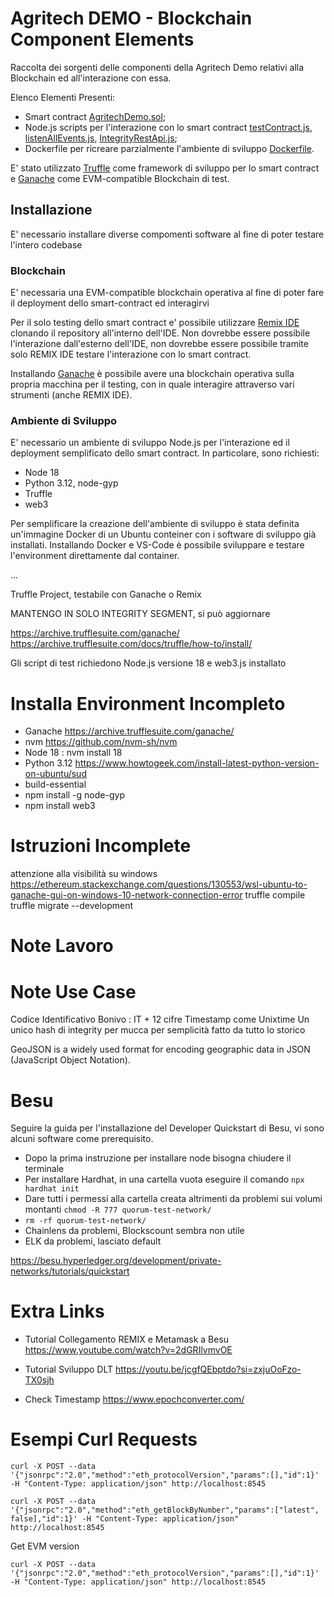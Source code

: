 # Agritech DEMO - Blockchain Component Elements

Raccolta dei sorgenti delle componenti della Agritech Demo relativi alla Blockchain ed all'interazione con essa.

Elenco Elementi Presenti:
- Smart contract [AgritechDemo.sol](/contracts/AgritechDemo.sol);
- Node.js scripts per l'interazione con lo smart contract [testContract.js](/scripts/testContract.js), [listenAllEvents.js](/scripts/listenAllEvents.js.md), [IntegrityRestApi.js](/scripts/IntegrityRestApi.js);
- Dockerfile per ricreare parzialmente l'ambiente di sviluppo [Dockerfile](/Dockerfile).

E' stato utilizzato [Truffle](https://archive.trufflesuite.com/) come framework di sviluppo per lo smart contract e [Ganache](https://archive.trufflesuite.com/ganache/) come EVM-compatible Blockchain di test.

## Installazione

E' necessario installare diverse compomenti software al fine di poter testare l'intero codebase

### Blockchain
E' necessaria una EVM-compatible blockchain operativa al fine di poter fare il deployment dello smart-contract ed interagirvi

Per il solo testing dello smart contract e' possibile utilizzare [Remix IDE](https://remix.ethereum.org/) clonando il repository all'interno dell'IDE. Non dovrebbe essere possibile l'interazione dall'esterno dell'IDE, non dovrebbe essere possibile tramite solo REMIX IDE testare l'interazione con lo smart contract.

Installando [Ganache](https://archive.trufflesuite.com/ganache/) è possibile avere una blockchain operativa sulla propria macchina per il testing, con in quale interagire attraverso vari strumenti (anche REMIX IDE).

### Ambiente di Sviluppo

E' necessario un ambiente di sviluppo Node.js per l'interazione ed il deployment semplificato dello smart contract.
In particolare, sono richiesti:
- Node 18
- Python 3.12, node-gyp
- Truffle
- web3

Per semplificare la creazione dell'ambiente di sviluppo è stata definita un'immagine Docker di un Ubuntu conteiner con i software di sviluppo già installati. Installando Docker e VS-Code è possibile sviluppare e testare l'environment direttamente dal container.

...

Truffle Project, testabile con Ganache o Remix

MANTENGO IN SOLO INTEGRITY SEGMENT, si può aggiornare

https://archive.trufflesuite.com/ganache/
https://archive.trufflesuite.com/docs/truffle/how-to/install/

Gli script di test richiedono Node.js versione 18 e web3.js installato

# Installa Environment Incompleto
-  Ganache https://archive.trufflesuite.com/ganache/
- nvm https://github.com/nvm-sh/nvm
- Node 18 : nvm install 18
- Python 3.12 https://www.howtogeek.com/install-latest-python-version-on-ubuntu/sud
- build-essential
- npm install -g node-gyp
- npm install web3

# Istruzioni Incomplete

attenzione alla visibilità su windows https://ethereum.stackexchange.com/questions/130553/wsl-ubuntu-to-ganache-gui-on-windows-10-network-connection-error
truffle compile
truffle migrate --development

# Note Lavoro

# Note Use Case

Codice Identificativo Bonivo : IT + 12 cifre
Timestamp come Unixtime
Un unico hash di integrity per mucca per semplicità fatto da tutto lo storico

GeoJSON is a widely used format for encoding geographic data in JSON (JavaScript Object Notation).

# Besu

Seguire la guida per l'installazione del Developer Quickstart di Besu, vi sono alcuni software come prerequisito.
- Dopo la prima instruzione per installare node bisogna chiudere il terminale
- Per installare Hardhat, in una cartella vuota eseguire il comando ```npx hardhat init```
- Dare tutti i permessi alla cartella creata altrimenti da problemi sui volumi montanti ```chmod -R 777 quorum-test-network/```
- ```rm -rf quorum-test-network/```
- Chainlens da problemi, Blockscount sembra non utile
- ELK da problemi, lasciato default

https://besu.hyperledger.org/development/private-networks/tutorials/quickstart

# Extra Links

- Tutorial Collegamento REMIX e Metamask a Besu https://www.youtube.com/watch?v=2dGRIlvmvOE

- Tutorial Sviluppo DLT https://youtu.be/jcgfQEbptdo?si=zxjuOoFzo-TX0sjh

- Check Timestamp https://www.epochconverter.com/

# Esempi Curl Requests

```curl -X POST --data '{"jsonrpc":"2.0","method":"eth_protocolVersion","params":[],"id":1}' -H "Content-Type: application/json" http://localhost:8545```
  
  
```curl -X POST --data '{"jsonrpc":"2.0","method":"eth_getBlockByNumber","params":["latest", false],"id":1}' -H "Content-Type: application/json" http://localhost:8545```


Get EVM version

```curl -X POST --data '{"jsonrpc":"2.0","method":"eth_protocolVersion","params":[],"id":1}' -H "Content-Type: application/json" http://localhost:8545```
